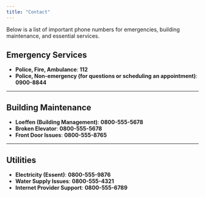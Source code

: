 ```yaml
---
title: "Contact"
---
```


Below is a list of important phone numbers for emergencies, building maintenance, and essential services.

## **Emergency Services**
- **Police, Fire, Ambulance**: **112**  
- **Police, Non-emergency (for questions or scheduling an appointment)**: **0900-8844**

---

## **Building Maintenance**
- **Loeffen (Building Management)**: **0800-555-5678**  
- **Broken Elevator**: **0800-555-5678**  
- **Front Door Issues**: **0800-555-8765**

---

## **Utilities**
- **Electricity (Essent)**: **0800-555-9876**  
- **Water Supply Issues**: **0800-555-4321**  
- **Internet Provider Support**: **0800-555-6789**
